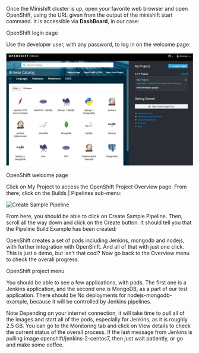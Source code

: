 Once the Minishift cluster is up, open your favorite web browser and open OpenShift, using the URL given from the output of the minishift start command. It is accessible via **DashBoard**, in our case:


OpenShift login page

Use the developer user, with any password, to log in on the welcome page:

![Welcome](welcome.jpg)

OpenShift welcome page

Click on My Project to access the OpenShift Project Overview page. From there, click on the Builds | Pipelines sub-menu:

![Create Sample Pipeline](https://github.com/fenago/katacoda-scenarios/raw/master/openshift-cicd-jenkins/steps/4/sample.JPG)

From here, you should be able to click on Create Sample Pipeline. Then, scroll all the way down and click on the Create button. It should tell you that the Pipeline Build Example has been created:


OpenShift creates a set of pods including Jenkins, mongodb and nodejs, with further integration with OpenShift. And all of that with just one click. This is just a demo, but isn't that cool? Now go back to the Overview menu to check the overall progress:


OpenShift project menu

You should be able to see a few applications, with pods. The first one is a Jenkins application, and the second one is MongoDB, as a part of our test application. There should be No deployments for nodejs-mongodb-example, because it will be controlled by Jenkins pipelines.

Note
Depending on your internet connection, it will take time to pull all of the images and start all of the pods, especially for Jenkins, as it is roughly 2.5 GB. You can go to the Monitoring tab and click on View details to check the current status of the overall process. If the last message from Jenkins is pulling image openshift/jenkins-2-centos7, then just wait patiently, or go and make some coffee.
